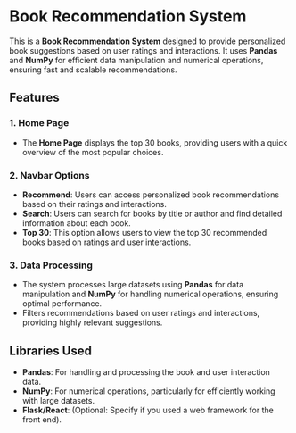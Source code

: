 # Book Recommendation System

This is a **Book Recommendation System** designed to provide personalized book suggestions based on user ratings and interactions. It uses **Pandas** and **NumPy** for efficient data manipulation and numerical operations, ensuring fast and scalable recommendations. 

## Features

### 1. Home Page
- The **Home Page** displays the top 30 books, providing users with a quick overview of the most popular choices.
  
### 2. Navbar Options
- **Recommend**: Users can access personalized book recommendations based on their ratings and interactions.
- **Search**: Users can search for books by title or author and find detailed information about each book.
- **Top 30**: This option allows users to view the top 30 recommended books based on ratings and user interactions.

### 3. Data Processing
- The system processes large datasets using **Pandas** for data manipulation and **NumPy** for handling numerical operations, ensuring optimal performance.
- Filters recommendations based on user ratings and interactions, providing highly relevant suggestions.

## Libraries Used
- **Pandas**: For handling and processing the book and user interaction data.
- **NumPy**: For numerical operations, particularly for efficiently working with large datasets.
- **Flask/React**: (Optional: Specify if you used a web framework for the front end).


